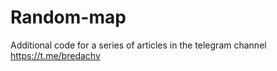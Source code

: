 # Random-map
Additional code for a series of articles in the telegram channel https://t.me/bredachv
